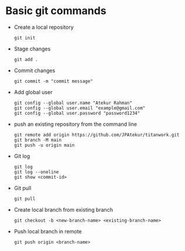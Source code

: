 # Basic git commands
* Create a local repository
	```
	git init
	```
* Stage changes
	```
	git add .
	```
* Commit changes
	```
	git commit -m "commit message"
	```
* Add global user
	```
	git config --global user.name "Atekur Rahman"
	git config --global user.email "example@gmail.com"
	git config --global user.password "password1234"
	```
* push an existing repository from the command line
	```
	git remote add origin https://github.com/JPAtekur/titanwork.git
	git branch -M main
	git push -u origin main
	```
* Git log
	```
	git log
	git log --oneline
	git show <commit-id>
	```
* Git pull
	```
	git pull
	```
* Create local branch from existing branch
	```
	git checkout -b <new-branch-name> <existing-branch-name>
	```
* Push local branch in remote
	```
	git push origin <branch-name>
	```